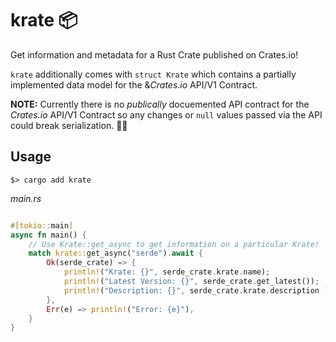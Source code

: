 # krate 📦
Get information and metadata for a Rust Crate published on Crates.io!

`krate` additionally comes with `struct Krate` which contains a partially implemented data model for the &*Crates.io* API/V1 Contract. 

**NOTE:** Currently there is no _publically_ docuemented API contract for the *Crates.io* API/V1 Contract so any changes or `null` values passed via the API could break serialization. 🤷‍♂️

## Usage 
`$> cargo add krate`

_main.rs_
```rust

#[tokio::main]
async fn main() {
    // Use Krate::get_async to get information on a particular Krate!
    match krate::get_async("serde").await {
        Ok(serde_crate) => {
            println!("Krate: {}", serde_crate.krate.name);
            println!("Latest Version: {}", serde_crate.get_latest());
            println!("Description: {}", serde_crate.krate.description );
        },
        Err(e) => println!("Error: {e}"),
    }    
}
```

